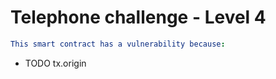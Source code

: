 # Telephone challenge - Level 4
```yml
This smart contract has a vulnerability because:
```
- TODO tx.origin
